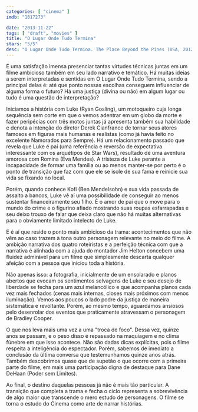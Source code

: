 ```yaml
---
categories: [ "cinema" ]
imdb: "1817273"

date: "2013-11-22"
tags: [ "draft", "movies" ]
title: "O Lugar Onde Tudo Termina"
stars: "5/5"
desc: "O Lugar Onde Tudo Termina. The Place Beyond the Pines (USA, 2012). Dirigido por Derek Cianfrance. Escrito por Derek Cianfrance, Ben Coccio, Derek Cianfrance, Ben Coccio, Darius Marder. Com Ryan Gosling, Craig Van Hook, Eva Mendes, Olga Merediz, Anthony Pizza, Mahershala Ali, John Facci, Ben Mendelsohn, Tula."
---
```

É uma satisfação imensa presenciar tantas virtudes técnicas juntas em um filme ambicioso também em seu lado narrativo e temático. Há muitas ideias a serem interpretadas e sentidas em O Lugar Onde Tudo Termina, sendo a principal delas é: até que ponto nossas escolhas conseguem influenciar de alguma forma o futuro? Há uma justiça (divina ou não) em algum lugar ou tudo é uma questão de interpretação?

Iniciamos a história com Luke (Ryan Gosling), um motoqueiro cuja longa sequência sem corte em que o vemos adentrar em um globo da morte e fazer peripécias com três motos juntas já apresenta também sua habilidade e denota a intenção do diretor Derek Cianfrance de tornar seus atores famosos em figuras mais humanas e realistas (como já havia feito no excelente Namorados para Sempre). Há um relacionamento passado que revela que Luke é pai (uma referência e reversão de expectativa interessante com os arquétipos de Star Wars), resultado de uma aventura amorosa com Romina (Eva Mendes). A tristeza de Luke perante a incapacidade de formar uma família ou ao menos manter-se por perto é o ponto de transição que faz com que ele se isole de sua fama e reinicie sua vida se fixando no local.

Porém, quando conhece Kofi (Ben Mendelsohn) e sua vida passada de assalto a bancos, Luke vê aí uma possibilidade de conseguir ao menos sustentar financeiramente seu filho. É o amor de pai que o move para o mundo do crime e o figurino afiado mostrando suas roupas esfarrapadas e seu deixo trouxo de falar que deixa claro que não há muitas alternativas para o obviamente limitado intelecto de Luke.

E é aí que reside o ponto mais ambicioso da trama: acontecimentos que não vêm ao caso trazem à tona outro personagem relevante no meio do filme. A ambição narrativa dos quatro roteiristas e a perfeição técnica com que a narrativa é alinhada com a ajuda do montador Jim Helton concebem uma fluidez admirável para um filme que simplesmente descarta qualquer afeição com a pessoa que iniciou toda a história.

Não apenas isso: a fotografia, inicialmente de um ensolarado e planos abertos que evocam os sentimentos selvagens de Luke e seu desejo de liberdade se fecha para um azul melancólico e que acompanha planos cada vez mais fechados (cenas mais internas, closes mais próximos com menos iluminação). Vemos aos poucos o lado podre da justiça de maneira sistemática e revoltante. Porém, ao mesmo tempo, aguardamos ansiosos pelo desenrolar dos eventos que praticamente atravessam o personagem de Bradley Cooper.

O que nos leva mais uma vez a uma "troca de foco". Dessa vez, quinze anos se passam, e o peso disso é repassado na maquiagem e no clima fúnebre em que isso acontece. Não são dadas dicas explícitas, pois o filme respeita a inteligência do espectador. Porém, sabemos de imediato a conclusão da última conversa que testemunhamos quinze anos atrás. Também descobrimos quase que de supetão o que ocorre com a primeira parte do filme, em mais uma participação digna de destaque para Dane DeHaan (Poder sem Limites).

Ao final, o destino daquelas pessoas já não é mais tão particular. A transição que completa a trama e fecha o ciclo representa a sobrevivência de algo maior que transcende o mero estudo de personagens. O filme se torna o estudo do Cinema como arte de narrar histórias.


